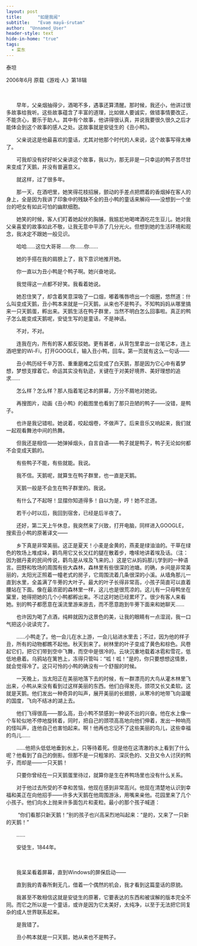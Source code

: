 ```yaml
---
layout: post
title:      "如是我闻"
subtitle:   "Evaṃ mayā-śrutam"
author:  "Unnamed_User"
header-style: text
hide-in-home: "true"
tags:
  - 栾东
---
```


泰坦 

2006年6月 原载《游戏·人》第18辑

　　

　　早年，父亲烟抽得少，酒喝不多，遇事还算清醒。那时候，我还小，他讲过很多故事给我听。这些故事蕴含了丰富的道理，比如做人要诚实，做错事情要改正，不能贪心，要乐于助人。其中有个故事，他讲得很认真，并说我要很久很久之后才能体会到这个故事的感人之处。这故事就是安徒生的《丑小鸭》。

　　父亲说这是他最喜欢的童话，尤其对他那个时代的人来说，这个故事写得太棒了。

　　可我却没有好好听父亲讲这个故事，我以为，那无非是一只幸运的鸭子苦尽甘来变成了天鹅，并没有普遍意义。

　　就这样，过了很多年。

　　那一天，在酒吧里，她笑得花枝招展，颤动的手差点把燃着的香烟掉在客人的身上，全是因为我讲了印象中的残缺不全的丑小鸭的童话来解闷——没想到一个坐台的吧女有如此可怕的幽默细胞。

　　她笑的时候，客人们盯着她起伏的胸脯，我尴尬地喝啤酒吃花生豆儿。她对我父亲喜爱的故事如此不敬，让我无意中平添了几分光火。但想到她的生活环境和观念，我决定不跟她一般见识。

　　哈哈……这位大哥哥……你……你……

　　她的手搭在我的肩膀上了，我下意识地推开她。

　　你一直以为丑小鸭是个鸭子啊。她兴奋地说。

　　我觉得这一点都不好笑。我看着她说。

　　她忍住笑了，却含着笑意深吸了一口烟，嘟着嘴唇喷出一个烟圈，悠然道：什么叫变成天鹅，丑小鸭本来就是一只天鹅，从来也不是鸭子。不知鸭妈妈从哪里搞来一只天鹅蛋，孵出来。天鹅生活在鸭子群里，当然不明白怎么回事啦。真正的鸭子怎么能变成天鹅呢，安徒生写的是童话，不是神话。

　　不对，不对。

　　连我在内，所有的客人都反驳她。更有甚者，从背包里拿出一台笔记本，连上酒吧里的Wi-Fi，打开GOOGLE，输入丑小鸭，回车。第一页就有这么一句话——

　　丑小鸭历经千辛万苦、重重磨难之后变成了白天鹅，那是因为它心中有着梦想，梦想支撑着它。命运其实没有轨迹，关键在于对美好境界、美好理想的追求……

　　怎么样？怎么样？那人指着笔记本的屏幕，万分不屑地对她说。

　　再搜图片，动画《丑小鸭》的截图里也看到了那只丑陋的鸭子——没错，是鸭子。

　　也许是我记错啦。她说着，咬起烟卷，不做声了。后来音乐又响起来，我们就一起观看舞池中间的热舞。

　　但我还是相信——她弹掉烟头，自言自语——鸭子就是鸭子，鸭子无论如何都不会变成天鹅的。

　　有些鸭子不能，有些就能。我说。

　　我不信。天鹅呢，就算生在鸭子群里，也一直是天鹅。

　　天鹅一般是不会生在鸭子群里的。我说。

　　有什么了不起呀！显摆你知道得多！自以为是，哼！她不忿道。

　　若干小时以后，我回到宿舍，已经是后半夜了。

　　还好，第二天上午休息，我突然来了兴致，打开电脑，同样进入GOOGLE，搜索丑小鸭的原著译文——

　　乡下真是非常美丽。这正是夏天！小麦是金黄的，燕麦是绿油油的。干草在绿色的牧场上堆成垛，鹳鸟用它又长又红的腿在散着步，噜嗦地讲着埃及话。（注：因为据丹麦的民间传说，鹳鸟是从埃及飞来的。）这是它从妈妈那儿学到的一种语言。田野和牧场的周围有些大森林，森林里有些很深的池塘。的确，乡间是非常美丽的，太阳光正照着一幢老式的房子，它周围流着几条很深的小溪。从墙角那儿一直到水里，全盖满了牛蒡的大叶子。最大的叶子长得非常高，小孩子简直可以直着腰站在下面。像在最浓密的森林里一样，这儿也是很荒凉的。这儿有一只母鸭坐在窠里，她得把她的几个小鸭都孵出来。不过这时她已经累坏了。很少有客人来看她。别的鸭子都愿意在溪流里游来游去，而不愿意跑到牛蒡下面来和她聊天……

　　也许因为喝了点酒，纯粹就因为这景色的美，让我的眼睛有一点湿润，我一口气把这小说读完了。

　　……小鸭走了。他一会儿在水上游，一会儿钻进水里去；不过，因为他的样子丑，所有的动物都瞧不起他。秋天到来了。树林里的叶子变成了黄色和棕色。风卷起它们，把它们带到空中飞舞，而空中是很冷的。云块沉重地载着冰雹和雪花，低低地悬着。乌鸦站在篱笆上，冻得只管叫：“呱！呱！”是的，你只要想想这情景，就会觉得冷了。这只可怜的小鸭的确没有一个舒服的时候。

　　一天晚上，当太阳正在美丽地落下去的时候，有一群漂亮的大鸟从灌木林里飞出来，小鸭从来没有看到过这样美丽的东西。他们白得发亮，颈项又长又柔软。这就是天鹅。他们发出一种奇异的叫声，展开美丽的长翅膀，从寒冷的地带飞向温暖的国度，飞向不结冰的湖上去。

　　他们飞得很高——那么高，丑小鸭不禁感到一种说不出的兴奋。他在水上像一个车轮似地不停地旋转着，同时，把自己的颈项高高地向他们伸着，发出一种响亮的怪叫声，连他自己也害怕起来。啊！他再也忘记不了这些美丽的鸟儿，这些幸福的鸟儿……

　　……他把头低低地垂到水上，只等待着死。但是他在这清澈的水上看到了什么呢？他看到了自己的倒影。但那不是一只粗笨的、深灰色的、又丑又令人讨厌的鸭子，而却是——一只天鹅！

　　只要你曾经在一只天鹅蛋里待过，就算你是生在养鸭场里也没有什么关系。

　　对于他过去所受的不幸和苦恼，他现在感到非常高兴。他现在清楚地认识到幸福和美正在向他招手——许多大天鹅在他周围游泳，用嘴来亲他。花园里来了几个小孩子。他们向水上抛来许多面包片和麦粒。最小的那个孩子喊道：

　　 “你们看那只新天鹅！”别的孩子也兴高采烈地叫起来：“是的，又来了一只新的天鹅！”

　　……

　　安徒生，1844年。

　　

　　我呆呆看着屏幕，直到Windows的屏保启动——

　　直到我的青春所剩无几，借着一个偶然的机会，我才看到这篇童话的原貌。

　　我甚至不敢相信这就是安徒生的原著，它要表达的东西和被误解的版本完全不同。而它之所以是一个童话，或许是因为它太美好，太纯净，以至于无法把它同复杂的成人世界联系起来。

　　是我错了。

　　丑小鸭本就是一只天鹅，她从来也不是鸭子。

　　
